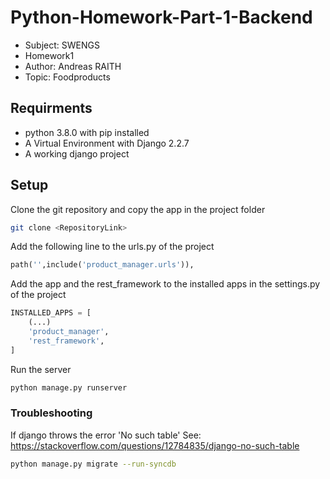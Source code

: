 # Python-Homework-Part-1-Backend

* Subject: SWENGS
* Homework1
* Author: Andreas RAITH
* Topic: Foodproducts

## Requirments
* python 3.8.0 with pip installed
* A Virtual Environment with Django 2.2.7
* A working django project

## Setup
Clone the git repository and copy the app in the project folder
````bash
git clone <RepositoryLink>
````

Add the following line to the urls.py of the project
````python
path('',include('product_manager.urls')),
````

Add the app and the rest_framework to the installed apps in the settings.py of the project
````python
INSTALLED_APPS = [
    (...)
    'product_manager',
    'rest_framework',
]
````

Run the server
````bash
python manage.py runserver
````

### Troubleshooting
If django throws the error 'No such table'
See: https://stackoverflow.com/questions/12784835/django-no-such-table
````bash
python manage.py migrate --run-syncdb
````
